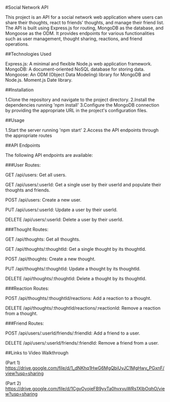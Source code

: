 #Social Network API

This project is an API for a social network web application where users can share their thoughts, react to friends' thoughts, and manage their friend list. The API is built using Express.js for routing, MongoDB as the database, and Mongoose as the ODM. It provides endpoints for various functionalities such as user management, thought sharing, reactions, and friend operations.

##Technologies Used

Express.js: A minimal and flexible Node.js web application framework. MongoDB: A document-oriented NoSQL database for storing data. Mongoose: An ODM (Object Data Modeling) library for MongoDB and Node.js. Moment.js Date library.

##Installation

1.Clone the repository and navigate to the project directory. 2.Install the dependencies running 'npm install' 3.Configure the MongoDB connection by providing the appropriate URL in the project's configuration files.

##Usage

1.Start the server running 'npm start' 2.Access the API endpoints through the appropriate routes

##API Endpoints

The following API endpoints are available:

###User Routes:

GET /api/users: Get all users.

GET /api/users/:userId: Get a single user by their userId and populate their thoughts and friends.

POST /api/users: Create a new user.

PUT /api/users/:userId: Update a user by their userId.

DELETE /api/users/:userId: Delete a user by their userId.

###Thought Routes:

GET /api/thoughts: Get all thoughts.

GET /api/thoughts/:thoughtId: Get a single thought by its thoughtId.

POST /api/thoughts: Create a new thought.

PUT /api/thoughts/:thoughtId: Update a thought by its thoughtId.

DELETE /api/thoughts/:thoughtId: Delete a thought by its thoughtId.

###Reaction Routes:

POST /api/thoughts/:thoughtId/reactions: Add a reaction to a thought.

DELETE /api/thoughts/:thoughtId/reactions/:reactionId: Remove a reaction from a thought.

###Friend Routes:

POST /api/users/:userId/friends/:friendId: Add a friend to a user.

DELETE /api/users/:userId/friends/:friendId: Remove a friend from a user.

##Links to Video Walkthrough

(Part 1) https://drive.google.com/file/d/1_dNKhq1HwG6MgQbiUyJC1MgHwy_PGxnF/view?usp=sharing

(Part 2) https://drive.google.com/file/d/1CgvOyojeFB9yvTa0hvxyuWRs1XlbOqhO/view?usp=sharing
